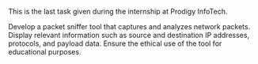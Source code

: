 This is the last task given during the internship at Prodigy InfoTech.

Develop a packet sniffer tool that captures and analyzes network packets. Display relevant information such as source and destination IP addresses, protocols, and payload data. Ensure the ethical use of the tool for educational purposes.
